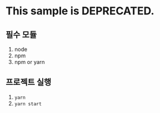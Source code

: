 # This sample is DEPRECATED.

## 필수 모듈
1. node
2. npm
3. npm or yarn

## 프로젝트 실행
1. `yarn`
2. `yarn start`
